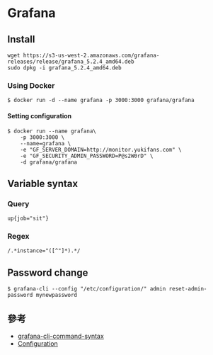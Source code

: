 # Grafana

## Install

```
wget https://s3-us-west-2.amazonaws.com/grafana-releases/release/grafana_5.2.4_amd64.deb 
sudo dpkg -i grafana_5.2.4_amd64.deb 
```

### Using Docker

```
$ docker run -d --name grafana -p 3000:3000 grafana/grafana
```

#### Setting configuration

```
$ docker run --name grafana\
    -p 3000:3000 \
    --name=grafana \
    -e "GF_SERVER_DOMAIN=http://monitor.yukifans.com" \
    -e "GF_SECURITY_ADMIN_PASSWORD=P@s2W0rD" \
    -d grafana/grafana
```

## Variable syntax

### Query

```
up{job="sit"}
```

### Regex

```
/.*instance="([^"]*).*/
```

## Password change

```
$ grafana-cli --config "/etc/configuration/" admin reset-admin-password mynewpassword
```

## 參考 

- [grafana-cli-command-syntax](https://grafana.com/docs/grafana/latest/administration/cli/#grafana-cli-command-syntax)
- [Configuration](https://grafana.com/docs/grafana/latest/administration/configuration/)
